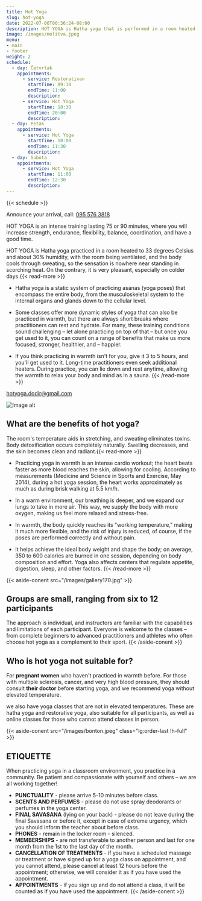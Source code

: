```yaml
---
title: Hot Yoga
slug: hot-yoga
date: 2022-07-06T00:36:24-08:00
description: HOT YOGA is Hatha yoga that is performed in a room heated to 33 degrees Celsius and about 30% humidity, where the room is ventilated, and the body cools down by sweating so that the feeling is not even close to what it is like when we stand on the whistle and fry on to the sun. On the contrary, it is very pleasant, especially on colder days.
image: /images/molitva.jpeg
menu:
- main
- footer
weight: 2
schedule:
  - day: Četvrtak
    appointments:
      - service: Restorativan 
        startTime: 09:30
        endTime: 11:00
        description: 
      - service: Hot Yoga
        startTime: 18:30
        endTime: 20:00
        description: 
  - day: Petak
    appointments:
      - service: Hot Yoga
        startTime: 10:00
        endTime: 11:30
        description: 
  - day: Subota
    appointments:
      - service: Hot Yoga
        startTime: 11:00
        endTime: 12:30
        description: 
---
```

{{< schedule >}}

Announce your arrival, call: [095 576 3818](tel:0955763818)

HOT YOGA is an intense training lasting 75 or 90 minutes, where you will increase strength, endurance, flexibility, balance, coordination, and have a good time.

HOT YOGA is Hatha yoga practiced in a room heated to 33 degrees Celsius and about 30% humidity, with the room being ventilated, and the body cools through sweating, so the sensation is nowhere near standing in scorching heat. On the contrary, it is very pleasant, especially on colder days.{{< read-more >}}

* Hatha yoga is a static system of practicing asanas (yoga poses) that encompass the entire body, from the musculoskeletal system to the internal organs and glands down to the cellular level.

* Some classes offer more dynamic styles of yoga that can also be practiced in warmth, but there are always short breaks where practitioners can rest and hydrate. For many, these training conditions sound challenging – let alone practicing on top of that – but once you get used to it, you can count on a range of benefits that make us more focused, stronger, healthier, and – happier.

* If you think practicing in warmth isn't for you, give it 3 to 5 hours, and you'll get used to it. Long-time practitioners even seek additional heaters. During practice, you can lie down and rest anytime, allowing the warmth to relax your body and mind as in a sauna.
{{< /read-more >}}

[hotyoga.dodir@gmail.com](mailto:hotyoga.dodir@gmail.com)

![Image alt](images/leti.jpeg)

## What are the benefits of hot yoga?

The room's temperature aids in stretching, and sweating eliminates toxins. Body detoxification occurs completely naturally. Swelling decreases, and the skin becomes clean and radiant.{{< read-more >}}

* Practicing yoga in warmth is an intense cardio workout; the heart beats faster as more blood reaches the skin, allowing for cooling. According to measurements (Medicine and Science in Sports and Exercise, May 2014), during a hot yoga session, the heart works approximately as much as during brisk walking at 5.5 km/h.

* In a warm environment, our breathing is deeper, and we expand our lungs to take in more air. This way, we supply the body with more oxygen, making us feel more relaxed and stress-free.

* In warmth, the body quickly reaches its "working temperature," making it much more flexible, and the risk of injury is reduced, of course, if the poses are performed correctly and without pain.

* It helps achieve the ideal body weight and shape the body; on average, 350 to 600 calories are burned in one session, depending on body composition and effort. Yoga also affects centers that regulate appetite, digestion, sleep, and other factors.
{{< /read-more >}}

{{< aside-conent src="/images/gallery170.jpg" >}}
## Groups are small, ranging from six to 12 participants

The approach is individual, and instructors are familiar with the capabilities and limitations of each participant. Everyone is welcome to the classes – from complete beginners to advanced practitioners and athletes who often choose hot yoga as a complement to their sport.
{{< /aside-conent >}}
## Who is hot yoga not suitable for?

For **pregnant women** who haven't practiced in warmth before. 
For those with multiple sclerosis, cancer, and very high blood pressure, they should consult **their doctor** before starting yoga, and we recommend yoga without elevated temperature.

we also have yoga classes that are not in elevated temperatures. These are hatha yoga and restorative yoga, also suitable for all participants, as well as online classes for those who cannot attend classes in person.

<!-- ## Online Live Yoga

Everyone can join the classes except absolute beginners in yoga. Live studio practice is recommended to them.
Practicing yoga is always best and most effective with a teacher. However, sometimes we are lazy to leave our comfort zone, so why not try online classes? At any time, you can join us in the studio - our little oasis of peace and happiness :)

Instructions for ONLINE registration:

* Install the ZOOM application on your mobile phone, tablet, or computer. The application is free, and you can do it at https://zoom.us/

* After we receive confirmation that you have paid the membership fee, we will send you a LINK to your Email address from which you will connect to the ZOOM LIVE class.

* Instructions on how to pay will also be sent to you via Email after you send a reservation for the desired classes. -->
{{< aside-conent src="/images/bonton.jpeg"  class="lg:order-last !h-full" >}}
## ETIQUETTE

When practicing yoga in a classroom environment, you practice in a community. Be patient and compassionate with yourself and others – we are all working together!

* **PUNCTUALITY** - please arrive 5-10 minutes before class.
* **SCENTS AND PERFUMES** - please do not use spray deodorants or perfumes in the yoga center.
* **FINAL SAVASANA** (lying on your back) - please do not leave during the final Savasana or before it, except in case of extreme urgency, which you should inform the teacher about before class.
* **PHONES** - remain in the locker room - silenced.
* **MEMBERSHIPS** - are not transferable to another person and last for one month from the 1st to the last day of the month.
* **CANCELLATION OF TREATMENTS** - if you have a scheduled massage or treatment or have signed up for a yoga class on appointment, and you cannot attend, please cancel at least 12 hours before the appointment; otherwise, we will consider it as if you have used the appointment.
* **APPOINTMENTS** - if you sign up and do not attend a class, it will be counted as if you have used the appointment.
{{< /aside-conent >}}
